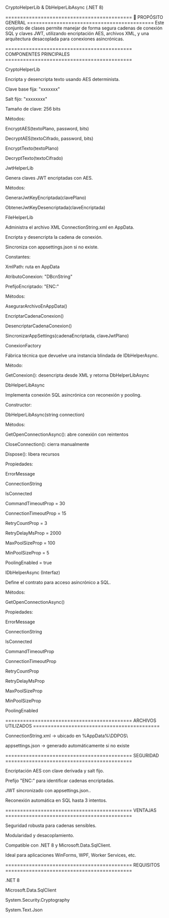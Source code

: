 CryptoHelperLib & DbHelperLibAsync (.NET 8) 

=========================================== 🔧 PROPÓSITO GENERAL =========================================== 
Este conjunto de clases permite manejar de forma segura cadenas de conexión SQL y claves JWT, utilizando encriptación AES, archivos XML, y una arquitectura desacoplada para conexiones asincrónicas.

=========================================== COMPONENTES PRINCIPALES ===========================================

CryptoHelperLib

Encripta y desencripta texto usando AES determinista.

Clave base fija: "xxxxxxx"

Salt fijo: "xxxxxxxx"

Tamaño de clave: 256 bits

Métodos:

EncryptAES(textoPlano, password, bits)

DecryptAES(textoCifrado, password, bits)

EncryptTexto(textoPlano)

DecryptTexto(textoCifrado)

JwtHelperLib

Genera claves JWT encriptadas con AES.

Métodos:

GenerarJwtKeyEncriptada(clavePlano)

ObtenerJwtKeyDesencriptada(claveEncriptada)

FileHelperLib

Administra el archivo XML ConnectionString.xml en AppData.

Encripta y desencripta la cadena de conexión.

Sincroniza con appsettings.json si no existe.

Constantes:

XmlPath: ruta en AppData

AtributoConexion: "DBcnString"

PrefijoEncriptado: "ENC:"

Métodos:

AsegurarArchivoEnAppData()

EncriptarCadenaConexion()

DesencriptarCadenaConexion()

SincronizarAppSettings(cadenaEncriptada, claveJwtPlano)

ConexionFactory

Fábrica técnica que devuelve una instancia blindada de IDbHelperAsync.

Método:

GetConexion(): desencripta desde XML y retorna DbHelperLibAsync

DbHelperLibAsync

Implementa conexión SQL asincrónica con reconexión y pooling.

Constructor:

DbHelperLibAsync(string connection)

Métodos:

GetOpenConnectionAsync(): abre conexión con reintentos

CloseConnection(): cierra manualmente

Dispose(): libera recursos

Propiedades:

ErrorMessage

ConnectionString

IsConnected

CommandTimeoutProp = 30

ConnectionTimeoutProp = 15

RetryCountProp = 3

RetryDelayMsProp = 2000

MaxPoolSizeProp = 100

MinPoolSizeProp = 5

PoolingEnabled = true

IDbHelperAsync (Interfaz)

Define el contrato para acceso asincrónico a SQL.

Métodos:

GetOpenConnectionAsync()

Propiedades:

ErrorMessage

ConnectionString

IsConnected

CommandTimeoutProp

ConnectionTimeoutProp

RetryCountProp

RetryDelayMsProp

MaxPoolSizeProp

MinPoolSizeProp

PoolingEnabled

=========================================== ARCHIVOS UTILIZADOS ===========================================

ConnectionString.xml → ubicado en %AppData%\DDPOS\

appsettings.json → generado automáticamente si no existe

===========================================  SEGURIDAD ===========================================

Encriptación AES con clave derivada y salt fijo.

Prefijo "ENC:" para identificar cadenas encriptadas.

JWT sincronizado con appsettings.json..

Reconexión automática en SQL hasta 3 intentos.

===========================================  VENTAJAS ===========================================

Seguridad robusta para cadenas sensibles.

Modularidad y desacoplamiento.

Compatible con .NET 8 y Microsoft.Data.SqlClient.

Ideal para aplicaciones WinForms, WPF, Worker Services, etc.

===========================================  REQUISITOS ===========================================

.NET 8

Microsoft.Data.SqlClient

System.Security.Cryptography

System.Text.Json
